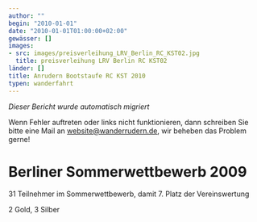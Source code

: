 ```yaml
---
author: ""
begin: "2010-01-01"
date: "2010-01-01T01:00:00+02:00"
gewässer: []
images:
- src: images/preisverleihung_LRV_Berlin_RC_KST02.jpg
  title: preisverleihung LRV Berlin RC KST02
länder: []
title: Anrudern Bootstaufe RC KST 2010
typen: wanderfahrt
---
```



*Dieser Bericht wurde automatisch migriert*

Wenn Fehler auftreten oder links nicht funktionieren, dann schreiben Sie bitte eine Mail an website@wanderrudern.de, wir beheben das Problem gerne!



# Berliner Sommerwettbewerb 2009


31 Teilnehmer im Sommerwettbewerb, damit 7. Platz der Vereinswertung

2 Gold, 3 Silber
